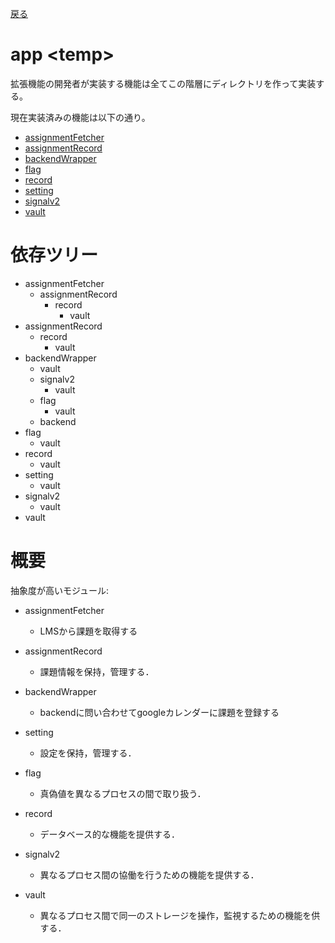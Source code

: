 [戻る](../README.md)

# app \<temp\>

拡張機能の開発者が実装する機能は全てこの階層にディレクトリを作って実装する。

現在実装済みの機能は以下の通り。

- [assignmentFetcher](./assignmentFetcher/README.md)
- [assignmentRecord](./assignmentRecord/README.md)
- [backendWrapper](./backendWrapper/README.md)
- [flag](./flag/README.md)
- [record](./record/README.md)
- [setting](./setting/README.md)
- [signalv2](./signalv2/README.md)
- [vault](./vault/README.md)

# 依存ツリー

- assignmentFetcher
  - assignmentRecord
    - record
      - vault
- assignmentRecord
  - record
    - vault
- backendWrapper
  - vault
  - signalv2
    - vault
  - flag
    - vault
  - backend
- flag
  - vault
- record
  - vault
- setting
  - vault
- signalv2
  - vault
- vault

# 概要

抽象度が高いモジュール:

- assignmentFetcher
  - LMSから課題を取得する
- assignmentRecord
  - 課題情報を保持，管理する．
- backendWrapper
  - backendに問い合わせてgoogleカレンダーに課題を登録する
- setting
  - 設定を保持，管理する．

- flag
  - 真偽値を異なるプロセスの間で取り扱う．
- record
  - データベース的な機能を提供する．
- signalv2
  - 異なるプロセス間の協働を行うための機能を提供する．

- vault
  - 異なるプロセス間で同一のストレージを操作，監視するための機能を供する．

